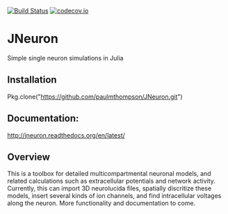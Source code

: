 [![Build Status](https://travis-ci.org/paulmthompson/JNeuron.svg?branch=master)](https://travis-ci.org/paulmthompson/JNeuron)
[![codecov.io](http://codecov.io/github/paulmthompson/JNeuron/coverage.svg?branch=master)](http://codecov.io/github/paulmthompson/JNeuron?branch=master)

# JNeuron
Simple single neuron simulations in Julia

## Installation

Pkg.clone("https://github.com/paulmthompson/JNeuron.git")

## Documentation:
http://jneuron.readthedocs.org/en/latest/

## Overview

This is a toolbox for detailed multicompartmental neuronal models, and related calculations such as extracellular potentials and network activity. Currently, this can import 3D neurolucida files, spatially discritize these models, insert several kinds of ion channels, and find intracellular voltages along the neuron. More functionality and documentation to come.


